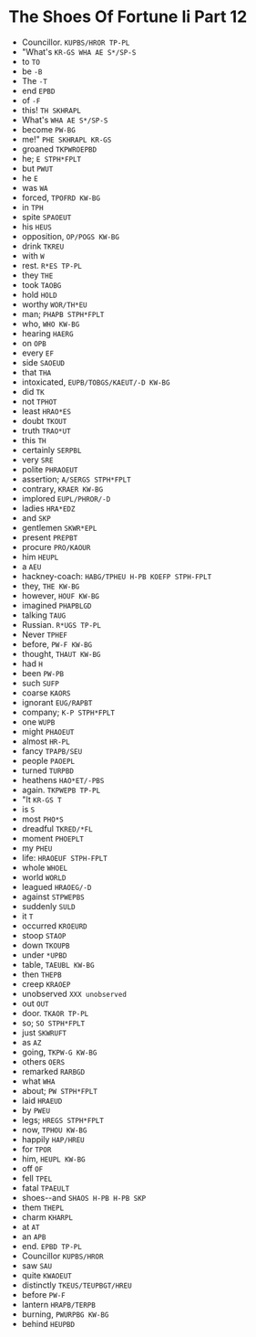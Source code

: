 # The Shoes Of Fortune Ii Part 12

* Councillor. `KUPBS/HROR TP-PL`
* "What's `KR-GS WHA AE S*/SP-S`
* to `TO`
* be `-B`
* The `-T`
* end `EPBD`
* of `-F`
* this! `TH SKHRAPL`
* What's `WHA AE S*/SP-S`
* become `PW-BG`
* me!" `PHE SKHRAPL KR-GS`
* groaned `TKPWROEPBD`
* he; `E STPH*FPLT`
* but `PWUT`
* he `E`
* was `WA`
* forced, `TPOFRD KW-BG`
* in `TPH`
* spite `SPAOEUT`
* his `HEUS`
* opposition, `OP/POGS KW-BG`
* drink `TKREU`
* with `W`
* rest. `R*ES TP-PL`
* they `THE`
* took `TAOBG`
* hold `HOLD`
* worthy `WOR/TH*EU`
* man; `PHAPB STPH*FPLT`
* who, `WHO KW-BG`
* hearing `HAERG`
* on `OPB`
* every `EF`
* side `SAOEUD`
* that `THA`
* intoxicated, `EUPB/TOBGS/KAEUT/-D KW-BG`
* did `TK`
* not `TPHOT`
* least `HRAO*ES`
* doubt `TKOUT`
* truth `TRAO*UT`
* this `TH`
* certainly `SERPBL`
* very `SRE`
* polite `PHRAOEUT`
* assertion; `A/SERGS STPH*FPLT`
* contrary, `KRAER KW-BG`
* implored `EUPL/PHROR/-D`
* ladies `HRA*EDZ`
* and `SKP`
* gentlemen `SKWR*EPL`
* present `PREPBT`
* procure `PRO/KAOUR`
* him `HEUPL`
* a `AEU`
* hackney-coach: `HABG/TPHEU H-PB KOEFP STPH-FPLT`
* they, `THE KW-BG`
* however, `HOUF KW-BG`
* imagined `PHAPBLGD`
* talking `TAUG`
* Russian. `R*UGS TP-PL`
* Never `TPHEF`
* before, `PW-F KW-BG`
* thought, `THAUT KW-BG`
* had `H`
* been `PW-PB`
* such `SUFP`
* coarse `KAORS`
* ignorant `EUG/RAPBT`
* company; `K-P STPH*FPLT`
* one `WUPB`
* might `PHAOEUT`
* almost `HR-PL`
* fancy `TPAPB/SEU`
* people `PAOEPL`
* turned `TURPBD`
* heathens `HAO*ET/-PBS`
* again. `TKPWEPB TP-PL`
* "It `KR-GS T`
* is `S`
* most `PHO*S`
* dreadful `TKRED/*FL`
* moment `PHOEPLT`
* my `PHEU`
* life: `HRAOEUF STPH-FPLT`
* whole `WHOEL`
* world `WORLD`
* leagued `HRAOEG/-D`
* against `STPWEPBS`
* suddenly `SULD`
* it `T`
* occurred `KROEURD`
* stoop `STAOP`
* down `TKOUPB`
* under `*UPBD`
* table, `TAEUBL KW-BG`
* then `THEPB`
* creep `KRAOEP`
* unobserved `XXX unobserved`
* out `OUT`
* door. `TKAOR TP-PL`
* so; `SO STPH*FPLT`
* just `SKWRUFT`
* as `AZ`
* going, `TKPW-G KW-BG`
* others `OERS`
* remarked `RARBGD`
* what `WHA`
* about; `PW STPH*FPLT`
* laid `HRAEUD`
* by `PWEU`
* legs; `HREGS STPH*FPLT`
* now, `TPHOU KW-BG`
* happily `HAP/HREU`
* for `TPOR`
* him, `HEUPL KW-BG`
* off `OF`
* fell `TPEL`
* fatal `TPAEULT`
* shoes--and `SHAOS H-PB H-PB SKP`
* them `THEPL`
* charm `KHARPL`
* at `AT`
* an `APB`
* end. `EPBD TP-PL`
* Councillor `KUPBS/HROR`
* saw `SAU`
* quite `KWAOEUT`
* distinctly `TKEUS/TEUPBGT/HREU`
* before `PW-F`
* lantern `HRAPB/TERPB`
* burning, `PWURPBG KW-BG`
* behind `HEUPBD`
